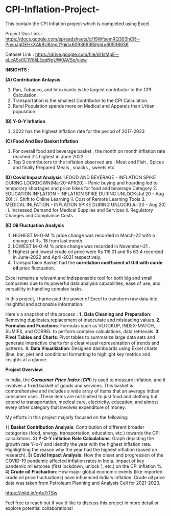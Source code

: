 # CPI-Inflation-Project-
This contain the CPI Inflation project which is completed using Excel

Project Doc Link : https://docs.google.com/spreadsheets/d/19WfsemRQ303hCR--PnvuJgDEHkXAkBU6/edit?gid=60936636#gid=60936636

Dataset Link : https://drive.google.com/file/d/1sMpE--eLcA5s0C1V8liLEaqNgUW0AVSe/view

**INSIGHTS :**

**(A) Contribution Anlaysis**
1. Pan, Tobacco, and Intoxicants is the largest contributor to the CPI Calculation.
2. Transportation is the smallest Contributor to the CPI Calculation.
3. Rural Population spends more on Medical and Apparels than Urban population

**(B) Y-O-Y Inflation**
1. 2022 has the highest inflation rate for the period of 2017-2023											 

**(C) Food And Bev Basket Inflation**
1. For overall food and beverage basket , the month on month inflation rate reached it's highest in June 2022							
2. Top 3 contributors to the inflation observed are : Meat and Fish , Spices and finally Prepared Meals , snacks , sweets etc.					

**(D) Covid Impact Analysis**
1.FOOD AND BEVERAGE - INFLATION SPIKE DURING LOCKDOWN(Mar20-APR20)		- Panic buying and hoarding led to temporary shortages and price hikes for food and beverage Category
2. EDUCATION INFLATION	- INFLATION SPIKE DURING UNLOCK(Jul 20 - Aug 20)	:
  i. Shift to Online Learning
		ii. Cost of Remote Learning Tools
3. MEDICAL INLFATION - INFLATION SPIKE DURING UNLOCK(Jul 20 - Aug 20)	:
   i. Increased Demand for Medical Supplies and Services
   ii. Regulatory Changes and Compliance Costs

**(E) Oil Fluctuation Analysis**
1. HIGHEST M-O-M % price change was recorded in March-22 with a change of Rs. 18 from last month.					
2. LOWEST M-O-M % price change was recorded in November-21 .					
3. Highest and lowest crude oil price were Rs 116.01 and Rs 63.4 recorded in June-2022 and April-2021 respectively.					
4. Transportaion Basket had the **correlation coefficient of 0.6 with curde oil** priec fluctuation.		

Excel remains a relevant and indispensable tool for both big and small companies due to its powerful data analysis capabilities, ease of use, and versatility in handling complex tasks.

In this project, I harnessed the power of Excel to transform raw data into insightful and actionable information.

Here's a snapshot of the process :
𝟏. 𝐃𝐚𝐭𝐚 𝐂𝐥𝐞𝐚𝐧𝐢𝐧𝐠 𝐚𝐧𝐝 𝐏𝐫𝐞𝐩𝐚𝐫𝐚𝐭𝐢𝐨𝐧: Removing duplicates,replacement of inaccurate and misleading values.
𝟐. 𝐅𝐨𝐫𝐦𝐮𝐥𝐚𝐬 𝐚𝐧𝐝 𝐅𝐮𝐧𝐜𝐭𝐢𝐨𝐧𝐬: Formulas such as VLOOKUP, INDEX-MATCH, SUMIFS, and CORREL to perform complex calculations, data retrievals.
𝟑. 𝐏𝐢𝐯𝐨𝐭 𝐓𝐚𝐛𝐥𝐞𝐬 𝐚𝐧𝐝 𝐂𝐡𝐚𝐫𝐭𝐬: Pivot tables to summarize large data sets and generate interactive charts for a clear visual representation of trends and patterns.
𝟒. 𝐃𝐚𝐭𝐚 𝐕𝐢𝐬𝐮𝐚𝐥𝐢𝐳𝐚𝐭𝐢𝐨𝐧: Designed dashboards using Excel charts (line, bar, pie) and conditional formatting to highlight key metrics and insights at a glance.

𝐏𝐫𝐨𝐣𝐞𝐜𝐭 𝐎𝐯𝐞𝐫𝐯𝐢𝐞𝐰:

In India, the 𝑪𝒐𝒏𝒔𝒖𝒎𝒆𝒓 𝑷𝒓𝒊𝒄𝒆 𝑰𝒏𝒅𝒆𝒙 (𝑪𝑷𝑰) is used to measure inflation, and it involves a fixed basket of goods and services. This basket is comprehensive and includes a wide array of items that an average Indian consumer uses. These items are not limited to just food and clothing but extend to transportation, medical care, electricity, education, and almost every other category that involves expenditure of money. 

My efforts in this project majorly focused on the following:

𝟏) 𝐁𝐚𝐬𝐤𝐞𝐭 𝐂𝐨𝐧𝐭𝐫𝐢𝐛𝐮𝐭𝐢𝐨𝐧 𝐀𝐧𝐚𝐥𝐲𝐬𝐢𝐬: Contribution of different broader categories (food, energy, transportation, education, etc.) towards the CPI calculations.
𝟐) 𝐘-𝐎-𝐘 𝐢𝐧𝐟𝐥𝐚𝐭𝐢𝐨𝐧 𝐑𝐚𝐭𝐞 𝐂𝐚𝐥𝐜𝐮𝐥𝐚𝐭𝐢𝐨𝐧𝐬: Graph depicting the growth rate Y-o-Y and identify the year with the highest inflation rate. Highlighting the reason why the year had the highest inflation (based on research).
𝟑) 𝐂𝐨𝐯𝐢𝐝 𝐈𝐦𝐩𝐚𝐜𝐭 𝐀𝐧𝐚𝐥𝐲𝐬𝐢𝐬:  How the onset and progression of the COVID-19 pandemic affected inflation rates in India. Impact of key pandemic milestones (first lockdown, unlock 1, etc.) on the CPI inflation %.
𝟒) 𝐂𝐫𝐮𝐝𝐞 𝐨𝐢𝐥 𝐅𝐥𝐮𝐜𝐭𝐮𝐚𝐭𝐢𝐨𝐧: How major global economic events (like imported crude oil price fluctuations) have influenced India's inflation. Crude oil price data was taken from Petroleum Planning and Analysis Cell for 2021-2023. 
 
https://lnkd.in/gAx7rTSw

Feel free to reach out if you'd like to discuss this project in more detail or explore potential collaborations!
